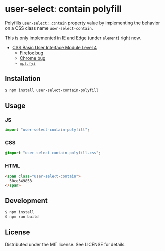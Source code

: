 # user-select: contain polyfill

Polyfills [`user-select: contain`](https://developer.mozilla.org/en-US/docs/Web/CSS/user-select) property value by implementing the behavior on a CSS class name `user-select-contain`.

This is only implemented in IE and Edge (under `element`) right now.

- [CSS Basic User Interface Module Level 4](https://drafts.csswg.org/css-ui-4/#propdef-user-select)
  - [Firefox bug](https://bugzilla.mozilla.org/show_bug.cgi?id=1036853)
  - [Chrome bug](https://bugs.chromium.org/p/chromium/issues/detail?id=658129)
  - [`wpt.fyi`](https://wpt.fyi/results/css/css-ui/parsing/user-select-valid.html?label=master&label=experimental&aligned&q=user-select)

## Installation

```sh
$ npm install user-select-contain-polyfill
```

## Usage

### JS

```js
import "user-select-contain-polyfill";
```

### CSS

```css
@import "user-select-contain-polyfill.css";
```

### HTML

```html
<span class="user-select-contain">
  50ce349853
</span>
```

## Development

```sh
$ npm install
$ npm run build
```

## License

Distributed under the MIT license. See LICENSE for details.
